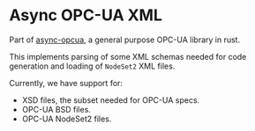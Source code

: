 # Async OPC-UA XML

Part of [async-opcua](https://crates.io/crates/async-opcua), a general purpose OPC-UA library in rust.

This implements parsing of some XML schemas needed for code generation and loading of `NodeSet2` XML files.

Currently, we have support for:

 - XSD files, the subset needed for OPC-UA specs.
 - OPC-UA BSD files.
 - OPC-UA NodeSet2 files.
